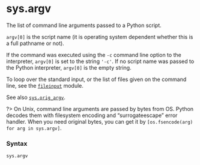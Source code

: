 # sys.argv

The list of command line arguments passed to a Python script.

`argv[0]` is the script name (it is operating system dependent whether this is a full pathname or not).

If the command was executed using the `-c` command line option to the interpreter, `argv[0]` is set to the string `'-c'`. If no script name was passed to the Python interpreter, `argv[0]` is the empty string.

To loop over the standard input, or the list of files given on the command line, see the [`fileinput`](/modules/fileinput/) module.

See also [`sys.orig_argv`](/modules/sys/orig_argv.md).

?> On Unix, command line arguments are passed by bytes from OS. Python decodes them with filesystem encoding and “surrogateescape” error handler. When you need original bytes, you can get it by `[os.fsencode(arg) for arg in sys.argv]`.

### Syntax

```python
sys.argv
```